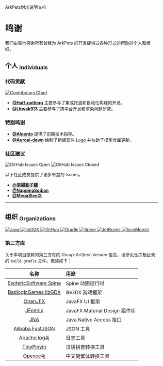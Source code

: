 ArkPets附加说明文档
# 鸣谢

我们由衷地感谢所有曾经为 ArkPets 的开发提供过各种形式的帮助的个人和组织。

## 个人 <sub>Individuals</sub>

### 代码贡献

<a href="https://github.com/isHarryh/Ark-Pets/graphs/contributors">
    <img alt="Contributors Chart" src="https://contrib.rocks/image?repo=isHarryh/Ark-Pets" />
</a>

- **[@Half-nothing](https://github.com/half-nothing)** 主要参与了集成托盘和自动化构建的开发。
- **[@Litwak913](https://github.com/litwak913)** 主要参与了跨平台开发和渲染问题研究。

### 特别鸣谢

- **[@Aloento](https://github.com/aloento)** 提供了前期技术指导。
- **[@Auroal-dawn](https://github.com/bicaoluoshuang)** 绘制了新版软件 Logo 并协助了模型仓库更新。

### 社区建议
![GitHub Issues Open](https://img.shields.io/github/issues/isHarryh/Ark-Pets?label=Issues&color=%23006222)
![GitHub Issues Closed](https://img.shields.io/github/issues-closed/isHarryh/Ark-Pets?label=Issues&color=%236921D7)

以下社区成员提供了诸多有益的 Issues。

- **[@南陽劉子驥](https://github.com/KaiserWilheim)**
- **[@NappingSodion](https://github.com/KJH-x)**
- **[@MegaSteelX](https://github.com/MegaSteelX)**

-----

## 组织 <sub>Organizations</sub>

<a href="https://www.oracle.com/java">
    <img alt="Java" src="https://img.shields.io/badge/java-%23F8981D?style=for-the-badge&logo=java&logoColor=white">
</a>
<a href="https://libgdx.com">
    <img alt="libGDX" src="https://img.shields.io/badge/libgdx-%23E74A45?style=for-the-badge&logo=libgdx&logoColor=white">
</a>
<a href="https://github.com">
    <img alt="GitHub" src="https://img.shields.io/badge/github-%23000000?style=for-the-badge&logo=github&logoColor=white">
</a>
<a href="https://gradle.org">
    <img alt="Gradle" src="https://img.shields.io/badge/gradle-%231BA3CB?style=for-the-badge&logo=gradle&logoColor=white">
</a>
<a href="https://esotericsoftware.com">
    <img alt="Spine" src="https://img.shields.io/badge/spine-%23FF4400?style=for-the-badge&logo=spine&logoColor=white">
</a>
<a href="https://www.jetbrains.com">
    <img alt="JetBrains" src="https://img.shields.io/badge/jetbrains-%238473FF?style=for-the-badge&logo=jetbrains&logoColor=white">
</a>
<a href="https://iconmonstr.com">
    <img alt="IconMonstr" src="https://img.shields.io/badge/iconmonstr-%23000000?style=for-the-badge&logo=iconmonstr&logoColor=white">
</a>

### 第三方库
关于本项目依赖的第三方库的 *Group-Artifact-Version* 信息，请参见仓库根目录的 `build.gradle` 文件。概述如下：

|                           名称                            | 用途                         |
|:-------------------------------------------------------:|:---------------------------|
| [EsotericSoftware Spine](https://esotericsoftware.com)  | Spine 动画运行时                |
|    [BadlogicGames libGDX](https://badlogicgames.com)    | libGDX 游戏框架                |
|              [OpenJFX](https://openjfx.io)              | JavaFX UI 框架               |
|     [JFoenix](https://github.com/sshahine/JFoenix)      | JavaFX Material Design 组件库 |
|    [JNA](https://github.com/java-native-access/jna)     | Java Native Access 接口      |
| [Alibaba FastJSON](https://github.com/alibaba/fastjson) | JSON 工具                    |
|    [Apache log4j](https://logging.apache.org/log4j)     | 日志工具                       |
|   [TinyPinyin](https://github.com/promeG/TinyPinyin)    | 汉语拼音转换工具                   |
 |      [Opencc4j](https://github.com/houbb/opencc4j)      | 中文简繁体转换工具                  |
